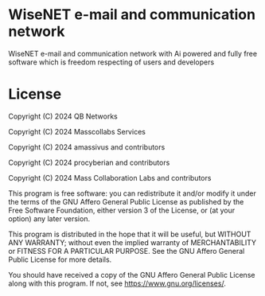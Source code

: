 # WiseNET e-mail and communication network

WiseNET e-mail and communication network with Ai powered and fully free software which is freedom respecting of users and developers 

# License

Copyright (C) 2024 QB Networks

Copyright (C) 2024 Masscollabs Services

Copyright (C) 2024 amassivus and contributors 

Copyright (C) 2024 procyberian and contributors 

Copyright (C) 2024 Mass Collaboration Labs and contributors

This program is free software: you can redistribute it and/or modify
it under the terms of the GNU Affero General Public License as published
by the Free Software Foundation, either version 3 of the License, or
(at your option) any later version.

This program is distributed in the hope that it will be useful,
but WITHOUT ANY WARRANTY; without even the implied warranty of
MERCHANTABILITY or FITNESS FOR A PARTICULAR PURPOSE.  See the
GNU Affero General Public License for more details.

You should have received a copy of the GNU Affero General Public License
along with this program.  If not, see <https://www.gnu.org/licenses/>.
